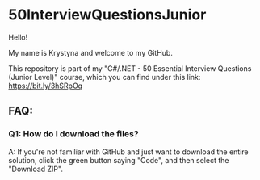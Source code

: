 # 50InterviewQuestionsJunior

Hello! 

My name is Krystyna and welcome to my GitHub.

This repository is part of my  "C#/.NET - 50 Essential Interview Questions (Junior Level)" course, which you can find under this link: https://bit.ly/3hSRpOq

## FAQ:

### Q1: How do I download the files?
A: If you're not familiar with GitHub and just want to download the entire solution, click the green button saying "Code", and then select the "Download ZIP".

